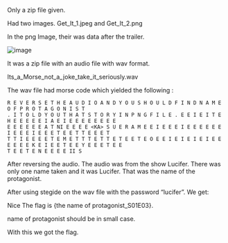 Only a zip file given.

Had two images. Get_It_1.jpeg and Get_It_2.png

In the png Image, their was data after the trailer.

![image](https://user-images.githubusercontent.com/76834257/229895492-840ad05a-690f-4b80-9eb9-0bd632dd146d.png)

It was a zip file with an audio file with wav format.

Its_a_Morse_not_a_joke_take_it_seriously.wav

The wav file had morse code which yielded the following :

```
R E V E R S E T H E A U D I O A N D Y O U S H O U L D F I N D N A M E O F P R O T A G O N I S T
. I T O L D Y O U T H A T S T O R Y I N P N G F I L E . E E I E I T E H E E E E E I A E I E E E E E E E E
E E E E E E A T NI E E E E <KA> S U E R A M E E I E E E I E E E E E E I E E E I E E E T E E T T E E E T
T T I E E E E T E M E T T T E T T E T E E T E O E E I E I E I E I E E E E E E K E I E E T E E Y E E E T E E
T E E T E N E E E E II S
```

After reversing the audio. The audio was from the show Lucifer. There was only one name
taken and it was Lucifer. That was the name of the protagonist.

After using stegide on the wav file with the password “lucifer”. We get:

Nice
The flag is {the name of protagonist_S01E03}.

name of protagonist should be in small case.

With this we got the flag.
